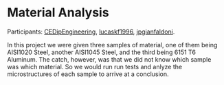 # Material Analysis

Participants: [CEDipEngineering](https://github.com/CEDipEngineering), [lucaskf1996](https://github.com/lucaskf1996), [jpgianfaldoni](https://github.com/jpgianfaldoni).

In this project we were given three samples of material, one of them being AISI1020 Steel, another AISI1045 Steel, and the third being 6151 T6 Aluminum. The catch, however, was that we did not know which sample was which material. So we would run run tests and anlyze the microstructures of each sample to arrive at a conclusion. 

